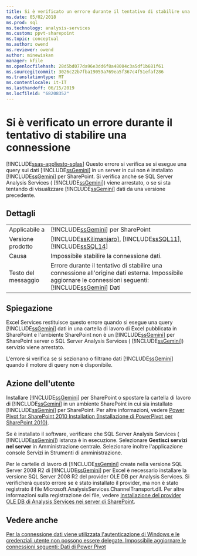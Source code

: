```yaml
---
title: Si è verificato un errore durante il tentativo di stabilire una connessione | Microsoft Docs
ms.date: 05/02/2018
ms.prod: sql
ms.technology: analysis-services
ms.custom: ppvt-sharepoint
ms.topic: conceptual
ms.author: owend
ms.reviewer: owend
author: minewiskan
manager: kfile
ms.openlocfilehash: 28d5bd077da96e3dd6f8a48004c3a5df1b681f61
ms.sourcegitcommit: 3026c22b7fba19059a769ea5f367c4f51efaf286
ms.translationtype: MT
ms.contentlocale: it-IT
ms.lasthandoff: 06/15/2019
ms.locfileid: "68208352"
---
```

# <a name="an-error-occurred-during-an-attempt-to-establish-a-connection"></a>Si è verificato un errore durante il tentativo di stabilire una connessione
[!INCLUDE[ssas-appliesto-sqlas](../../includes/ssas-appliesto-sqlas.md)]
  Questo errore si verifica se si esegue una query sui dati [!INCLUDE[ssGemini](../../includes/ssgemini-md.md)] in un server in cui non è installato [!INCLUDE[ssGemini](../../includes/ssgemini-md.md)] per SharePoint. Si verifica anche se SQL Server Analysis Services ( [!INCLUDE[ssGemini](../../includes/ssgemini-md.md)]) viene arrestato, o se si sta tentando di visualizzare [!INCLUDE[ssGemini](../../includes/ssgemini-md.md)] dati da una versione precedente.  
  
## <a name="details"></a>Dettagli  
  
|||  
|-|-|  
|Applicabile a|[!INCLUDE[ssGemini](../../includes/ssgemini-md.md)] per SharePoint|  
|Versione prodotto|[!INCLUDE[ssKilimanjaro](../../includes/sskilimanjaro-md.md)], [!INCLUDE[ssSQL11](../../includes/sssql11-md.md)], [!INCLUDE[ssSQL14](../../includes/sssql14-md.md)]|  
|Causa|Impossibile stabilire la connessione dati.|  
|Testo del messaggio|Errore durante il tentativo di stabilire una connessione all'origine dati esterna. Impossibile aggiornare le connessioni seguenti: [!INCLUDE[ssGemini](../../includes/ssgemini-md.md)] Dati|  
  
## <a name="explanation"></a>Spiegazione  
 Excel Services restituisce questo errore quando si esegue una query [!INCLUDE[ssGemini](../../includes/ssgemini-md.md)] dati in una cartella di lavoro di Excel pubblicata in SharePoint e l'ambiente SharePoint non è un [!INCLUDE[ssGemini](../../includes/ssgemini-md.md)] per SharePoint server o SQL Server Analysis Services ( [!INCLUDE[ssGemini](../../includes/ssgemini-md.md)]) servizio viene arrestato.  
  
 L'errore si verifica se si sezionano o filtrano dati [!INCLUDE[ssGemini](../../includes/ssgemini-md.md)] quando il motore di query non è disponibile.  
  
## <a name="user-action"></a>Azione dell'utente  
 Installare [!INCLUDE[ssGemini](../../includes/ssgemini-md.md)] per SharePoint o spostare la cartella di lavoro di [!INCLUDE[ssGemini](../../includes/ssgemini-md.md)] in un ambiente SharePoint in cui sia installato [!INCLUDE[ssGemini](../../includes/ssgemini-md.md)] per SharePoint. Per altre informazioni, vedere [Power Pivot for SharePoint 2010 Installation (Installazione di PowerPivot per SharePoint 2010)](http://msdn.microsoft.com/8d47dde7-c941-4280-a934-e2fe3f9a938f).  
  
 Se è installato il software, verificare che SQL Server Analysis Services ( [!INCLUDE[ssGemini](../../includes/ssgemini-md.md)]) istanza è in esecuzione. Selezionare **Gestisci servizi nel server** in Amministrazione centrale. Selezionare inoltre l'applicazione console Servizi in Strumenti di amministrazione.  
  
 Per le cartelle di lavoro di [!INCLUDE[ssGemini](../../includes/ssgemini-md.md)] create nella versione SQL Server 2008 R2 di [!INCLUDE[ssGemini](../../includes/ssgemini-md.md)] per Excel è necessario installare la versione SQL Server 2008 R2 del provider OLE DB per Analysis Services. Si verificherà questo errore se è stato installato il provider, ma non è stato registrato il file Microsoft.AnalysisServices.ChannelTransport.dll. Per altre informazioni sulla registrazione dei file, vedere [Installazione del provider OLE DB di Analysis Services nei server di SharePoint](http://msdn.microsoft.com/2c62daf9-1f2d-4508-a497-af62360ee859).  
  
## <a name="see-also"></a>Vedere anche  
 [Per la connessione dati viene utilizzata l'autenticazione di Windows e le credenziali utente non possono essere delegate. Impossibile aggiornare le connessioni seguenti: Dati di Power Pivot](../../analysis-services/power-pivot-sharepoint/the-data-connection-user-could-not-be-delegated.md)  
  
  
